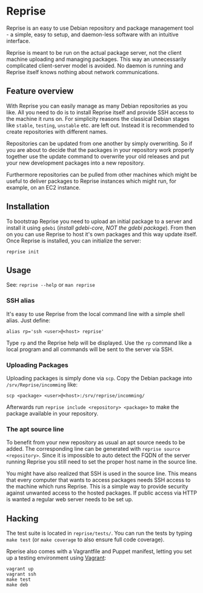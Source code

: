 # Reprise

Reprise is an easy to use Debian repository and package management
tool - a simple, easy to setup, and daemon-less software with an
intuitive interface.

Reprise is meant to be run on the actual package server, not the client
machine uploading and managing packages. This way an unnecessarily
complicated client-server model is avoided. No daemon is running and
Reprise itself knows nothing about network communications.

## Feature overview

With Reprise you can easily manage as many Debian repositories as you like.
All you need to do is to install Reprise itself and provide SSH access to the
machine it runs on. For simplicity reasons the classical Debian stages like
`stable`, `testing`, `unstable` etc. are left out. Instead it is recommended
to create repositories with different names.

Repositories can be updated from one another by simply overwriting. So if you
are about to decide that the packages in your repository work properly together
use the update command to overwrite your old releases and put your new
development packages into a new repository.

Furthermore repositories can be pulled from other machines which might be
useful to deliver packages to Reprise instances which might run, for example,
on an EC2 instance.

## Installation

To bootstrap Reprise you need to upload an initial package to a server and
install it using `gdebi` (*install gdebi-core, NOT the gdebi package*). From
then on you can use Reprise to host it's own packages and this way update
itself. Once Reprise is installed, you can initialize the server:

    reprise init

## Usage

See: `reprise --help` or `man reprise`

### SSH alias

It's easy to use Reprise from the local command line with a simple shell
alias. Just define:

    alias rp='ssh <user>@<host> reprise'

Type `rp` and the Reprise help will be displayed. Use the `rp` command like
a local program and all commands will be sent to the server via SSH.

### Uploading Packages

Uploading packages is simply done via `scp`. Copy the Debian package into
`/srv/Reprise/incomming` like:

    scp <package> <user>@<host>:/srv/reprise/incomming/

Afterwards run `reprise include <repository> <package>` to make the package
available in your repository.

### The apt source line

To benefit from your new repository as usual an apt source needs to be added.
The corresponding line can be generated with `reprise source <repository>`.
Since it is impossible to auto detect the FQDN of the server running Reprise
you still need to set the proper host name in the source line.

You might have also realized that SSH is used in the source line. This
means that every computer that wants to access packages needs SSH
access to the machine which runs Reprise. This is a simple way to
provide security against unwanted access to the hosted packages. If
public access via HTTP is wanted a regular web server needs to be set up.

## Hacking

The test suite is located in `reprise/tests/`. You can run the tests by
typing `make test` (or `make coverage` to also ensure full code coverage).

Rperise also comes with a Vagrantfile and Puppet manifest, letting you set
up a testing environment using [Vagrant](http://vagrantup.com):

    vagrant up
    vagrant ssh
    make test
    make deb
